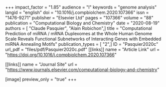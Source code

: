 +++
impact_factor = "1.85"
audience = "I"
keywords = "genome analysis"
langid = "english"
doi = "10.1016/j.compbiolchem.2020.107366"
issn = "1476-9271"
publisher = "Elsevier Ltd"
pages = "107366"
volume = "88"
publication = "Computational Biology and Chemistry"
date = "2020-08-19"
authors = [ "Claude Pasquier", "Alain Robichon",]
title = "Computational Prediction of miRNA / mRNA Duplexomes at the Whole Human Genome Scale Reveals Functional Subnetworks of Interacting Genes with Embedded miRNA Annealing Motifs"
publication_types = [ "2",]
ID = "Pasquier2020c"
url_pdf = "files/pdf/Pasquier2020c.pdf"
[[links]]
name = "Article Link"
url = "https://doi.org/10.1016/j.compbiolchem.2020.107366"

[[links]]
name = "Journal Site"
url = "https://www.journals.elsevier.com/computational-biology-and-chemistry"

[image]
preview_only = "true"
+++

